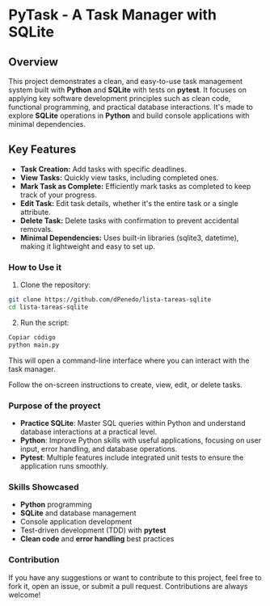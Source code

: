 # PyTask - A Task Manager with SQLite

## Overview

This project demonstrates a clean, and easy-to-use task management system built with **Python** and **SQLite** with tests on **pytest**. It focuses on applying key software development principles such as clean code, functional programming, and practical database interactions. It's made to explore **SQLite** operations in **Python** and build console applications with minimal dependencies.

## Key Features

- **Task Creation:** Add tasks with specific deadlines.
- **View Tasks:** Quickly view tasks, including completed ones.
- **Mark Task as Complete:** Efficiently mark tasks as completed to keep track of your progress.
- **Edit Task:** Edit task details, whether it's the entire task or a single attribute.
- **Delete Task:** Delete tasks with confirmation to prevent accidental removals.
- **Minimal Dependencies:** Uses built-in libraries (sqlite3, datetime), making it lightweight and easy to set up.

### How to Use it

1. Clone the repository:
```bash
git clone https://github.com/dPenedo/lista-tareas-sqlite
cd lista-tareas-sqlite
```
2.  Run the script:

```bash
Copiar código
python main.py
```
This will open a command-line interface where you can interact with the task manager.

Follow the on-screen instructions to create, view, edit, or delete tasks.

### Purpose of the proyect
- **Practice SQLite**: Master SQL queries within Python and understand database interactions at a practical level.
- **Python**: Improve Python skills with useful applications, focusing on user input, error handling, and database operations.
- **Pytest**: Multiple features include integrated unit tests to ensure the application runs smoothly.

### Skills Showcased
- **Python** programming
- **SQLite** and database management
- Console application development
- Test-driven development (TDD) with **pytest**
- **Clean code** and **error handling** best practices

### Contribution
If you have any suggestions or want to contribute to this project, feel free to fork it, open an issue, or submit a pull request. Contributions are always welcome!
